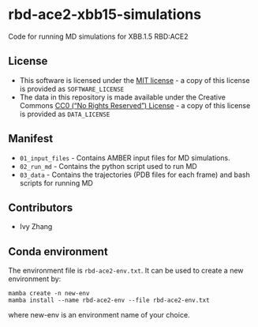 # rbd-ace2-xbb15-simulations

Code for running MD simulations for XBB.1.5 RBD:ACE2

## License
* This software is licensed under the [MIT license](https://opensource.org/licenses/MIT) - a copy of this license is provided as `SOFTWARE_LICENSE`
* The data in this repository is made available under the Creative Commons [CC0 (“No Rights Reserved”) License](https://creativecommons.org/share-your-work/public-domain/cc0/) - a copy of this license is provided as `DATA_LICENSE`

## Manifest

* `01_input_files` - Contains AMBER input files for MD simulations.
* `02_run_md` - Contains the python script used to run MD
* `03_data` - Contains the trajectories (PDB files for each frame) and bash scripts for running MD

## Contributors

* Ivy Zhang

## Conda environment
The environment file is `rbd-ace2-env.txt`. It can be used to create a new environment by:
```
mamba create -n new-env
mamba install --name rbd-ace2-env --file rbd-ace2-env.txt
```
where new-env is an environment name of your choice.
